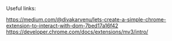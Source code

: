 Useful links:

https://medium.com/@divakarvenu/lets-create-a-simple-chrome-extension-to-interact-with-dom-7bed17a16f42
https://developer.chrome.com/docs/extensions/mv3/intro/
